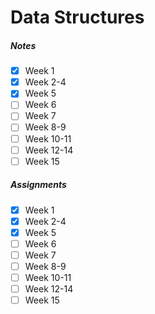# Data Structures

##### Notes
- [x] Week 1
- [x] Week 2-4
- [x] Week 5
- [ ] Week 6
- [ ] Week 7
- [ ] Week 8-9
- [ ] Week 10-11
- [ ] Week 12-14
- [ ] Week 15

##### Assignments
- [x] Week 1
- [x] Week 2-4
- [x] Week 5
- [ ] Week 6
- [ ] Week 7
- [ ] Week 8-9
- [ ] Week 10-11
- [ ] Week 12-14
- [ ] Week 15
